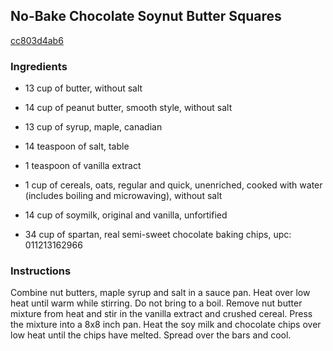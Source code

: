 ## No-Bake Chocolate Soynut Butter Squares

[cc803d4ab6](http://www.food.com/recipe/no-bake-chocolate-soynut-butter-squares-167690)

### Ingredients

 - 13 cup of butter, without salt

 - 14 cup of peanut butter, smooth style, without salt

 - 13 cup of syrup, maple, canadian

 - 14 teaspoon of salt, table

 - 1 teaspoon of vanilla extract

 - 1 cup of cereals, oats, regular and quick, unenriched, cooked with water (includes boiling and microwaving), without salt

 - 14 cup of soymilk, original and vanilla, unfortified

 - 34 cup of spartan, real semi-sweet chocolate baking chips, upc: 011213162966

### Instructions

Combine nut butters, maple syrup and salt in a sauce pan. Heat over low heat until warm while stirring. Do not bring to a boil. Remove nut butter mixture from heat and stir in the vanilla extract and crushed cereal. Press the mixture into a 8x8 inch pan. Heat the soy milk and chocolate chips over low heat until the chips have melted. Spread over the bars and cool.